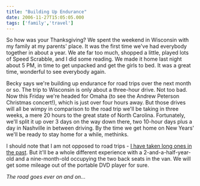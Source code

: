 ```yaml
---
title: "Building Up Endurance"
date: 2006-11-27T15:05:05.000
tags: ['family','travel']
---
```


So how was your Thanksgiving? We spent the weekend in Wisconsin with my family at my parents' place. It was the first time we've had everybody together in about a year. We ate far too much, shopped a little, played lots of Speed Scrabble, and I did some reading. We made it home last night about 5 PM, in time to get unpacked and get the girls to bed. It was a great time, wonderful to see everybody again.

Becky says we're building up endurance for road trips over the next month or so. The trip to Wisconsin is only about a three-hour drive. Not too bad. Now this Friday we're headed for Omaha (to see the Andrew Peterson Christmas concert!), which is just over four hours away. But those drives will all be wimpy in comparison to the road trip we'll be taking in three weeks, a mere 20 hours to the great state of North Carolina. Fortunately, we'll split it up over 3 days on the way down there, two 10-hour days plus a day in Nashville in between driving. By the time we get home on New Years' we'll be ready to stay home for a while, methinks.

I should note that I am not opposed to road trips - [I have taken long ones in the past](/06/06/road-trip-andy-o-cd-release-show/). But it'll be a whole different experience with a 2-and-a-half-year-old and a nine-month-old occupying the two back seats in the van. We will get some mileage out of the portable DVD player for sure.

_The road goes ever on and on..._
